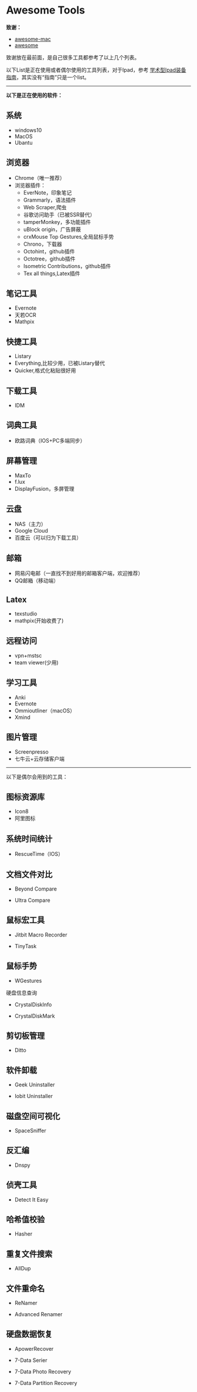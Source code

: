 # Awesome Tools

**致谢：**

- [awesome-mac](https://github.com/jaywcjlove/awesome-mac)
- [awesome](https://github.com/sindresorhus/awesome)

致谢放在最前面，是自己很多工具都参考了以上几个列表。

以下List是正在使用或者偶尔使用的工具列表，对于Ipad，参考 [学术型Ipad装备指南](https://github.com/YiguoWang/Domybest/blob/master/600%20-%20%E5%96%84%E7%94%A8%E5%88%A9%E5%99%A8/Awesome%20tools%20for%20ipad.md)，其实没有“指南”只是一个list。

------

**以下是正在使用的软件：**

## 系统

- windows10
- MacOS
- Ubantu

## 浏览器

- Chrome（唯一推荐）
- 浏览器插件：
  - EverNote，印象笔记
  - Grammarly，语法插件
  - Web Scraper,爬虫
  - 谷歌访问助手（已被SSR替代）
  - tamperMonkey，多功能插件
  - uBlock origin，广告屏蔽
  - crxMouse Top Gestures,全局鼠标手势
  - Chrono，下载器
  - Octohint，github插件
  - Octotree，github插件
  - Isometric Contributions，github插件
  - Tex all things,Latex插件

## 笔记工具

- Evernote
- 天若OCR
- Mathpix

## 快捷工具

- Listary
- Everything,比较少用，已被Listary替代
- Quicker,格式化粘贴很好用

## 下载工具

- IDM

## 词典工具

- 欧路词典（IOS+PC多端同步）

## 屏幕管理

- MaxTo
- f.lux
- DisplayFusion，多屏管理

## 云盘

- NAS（主力）
- Google Cloud
- 百度云（可以归为下载工具）

## 邮箱

- 网易闪电邮（一直找不到好用的邮箱客户端，欢迎推荐）
- QQ邮箱（移动端）

## Latex 

- texstudio
- mathpix(开始收费了)

## 远程访问

- vpn+mstsc
- team viewer(少用)

## 学习工具

- Anki
- Evernote
- Ommioutliner（macOS）
- Xmind

## 图片管理

- Screenpresso
- 七牛云+云存储客户端



------

以下是偶尔会用到的工具：

## 图标资源库

- Icon8
- 阿里图标

## 系统时间统计

- RescueTime（IOS）





## 文档文件对比

- Beyond Compare

- Ultra Compare





## 鼠标宏工具



- Jitbit Macro Recorder

- TinyTask

## 鼠标手势

- WGestures



硬盘信息查询

- CrystalDiskInfo

- CrystalDiskMark



## 剪切板管理

- Ditto



## 软件卸载

- Geek Uninstaller

- Iobit Uninstaller



## 磁盘空间可视化

- SpaceSniffer



## 反汇编

- Dnspy



## 侦壳工具

- Detect It Easy



## 哈希值校验

- Hasher



## 重复文件搜索

- AllDup



## 文件重命名

- ReNamer

- Advanced Renamer

## 硬盘数据恢复

- ApowerRecover

- 7-Data Serier

- 7-Data Photo Recovery

- 7-Data Partition Recovery



